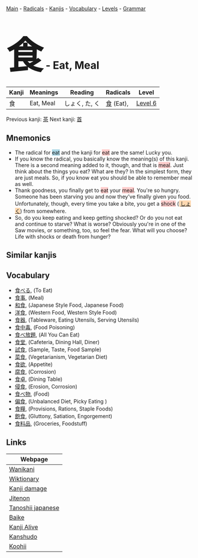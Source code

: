 <style> bigfont {font-size: 100px}</style>
[Main](../index.md) -
[Radicals](../radicals.md) -
[Kanjis](../kanjis.md) -
[Vocabulary](../vocabulary.md) -
[Levels](../levels.md) -
[Grammar](../grammar.md)
# <bigfont> 食</bigfont> - Eat, Meal 

| Kanji | Meanings | Reading | Radicals | Level |
| --- | --- | --- | --- | --- |
| 食 | Eat, Meal | しょく, た, く | [食](../radicals/食.md) (Eat),  | [Level 6](../levels/wk_level6.md) |

Previous kanji: [茶](茶.md) Next kanji: [首](首.md) 

## Mnemonics
 * The radical for <span style="background-color:#ADD8E6"> eat</span> and the kanji for <span style="background-color:#ffcccb"> eat</span> are the same! Lucky you.
* If you know the radical, you basically know the meaning(s) of this kanji. There is a second meaning added to it, though, and that is <span style="background-color:#ffcccb"> meal</span>. Just think about the things you eat? What are they? In the simplest form, they are just meals. So, if you know eat you should be able to remember meal as well.
* Thank goodness, you finally get to <span style="background-color:#ffcccb"> eat</span> your <span style="background-color:#ffcccb"> meal</span>. You're so hungry. Someone has been starving you and now they've finally given you food. Unfortunately, though, every time you take a bite, you get a <span style="background-color:#ffcccb"> shock</span> (<span style="background-color:#fed8b1"> [しょく](https://jisho.org/search/しょく)</span>) from somewhere.
* So, do you keep eating and keep getting shocked? Or do you not eat and continue to starve? What is worse? Obviously you're in one of the Saw movies, or something, too, so feel the fear. What will you choose? Life with shocks or death from hunger?


## Similar kanjis
 


## Vocabulary
 * [食べる](../vocabulary/食.md), (To Eat)
* [食事](../vocabulary/食.md), (Meal)
* [和食](../vocabulary/食.md), (Japanese Style Food, Japanese Food)
* [洋食](../vocabulary/食.md), (Western Food, Western Style Food)
* [食器](../vocabulary/食.md), (Tableware, Eating Utensils, Serving Utensils)
* [食中毒](../vocabulary/食.md), (Food Poisoning)
* [食べ放題](../vocabulary/食.md), (All You Can Eat)
* [食堂](../vocabulary/食.md), (Cafeteria, Dining Hall, Diner)
* [試食](../vocabulary/食.md), (Sample, Taste, Food Sample)
* [菜食](../vocabulary/食.md), (Vegetarianism, Vegetarian Diet)
* [食欲](../vocabulary/食.md), (Appetite)
* [腐食](../vocabulary/食.md), (Corrosion)
* [食卓](../vocabulary/食.md), (Dining Table)
* [侵食](../vocabulary/食.md), (Erosion, Corrosion)
* [食べ物](../vocabulary/食.md), (Food)
* [偏食](../vocabulary/食.md), (Unbalanced Diet, Picky Eating )
* [食糧](../vocabulary/食.md), (Provisions, Rations, Staple Foods)
* [飽食](../vocabulary/食.md), (Gluttony, Satiation, Engorgement)
* [食料品](../vocabulary/食.md), (Groceries, Foodstuff)



## Links 

| Webpage |
| --- |
| [Wanikani          ](https://www.wanikani.com/kanji/食) |
| [Wiktionary        ](https://en.wiktionary.org/wiki/食) |
| [Kanji damage      ](http://www.kanjidamage.com/kanji/search?utf8=✓&q=食) |
| [Jitenon           ](https://jitenon.com/kanji/食) |
| [Tanoshii japanese ](https://www.tanoshiijapanese.com/dictionary/kanji.cfm?k=食) |
| [Baike             ](https://baike.baidu.com/item/食) |
| [Kanji Alive       ](https://app.kanjialive.com/食) |
| [Kanshudo          ](https://www.kanshudo.com/searchmn?q=食) |
| [Koohii            ](https://kanji.koohii.com/study/kanji/食) |
